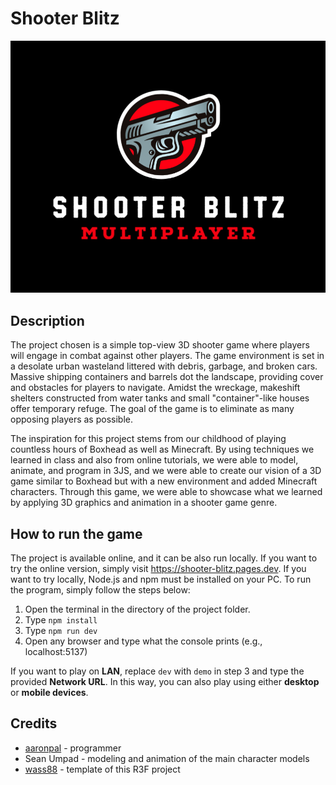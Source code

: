 # Shooter Blitz

![shooter-blitz](./public/shooter-blitz.png)

## Description

The project chosen is a simple top-view 3D shooter game where players will engage in combat against other players. The game environment is set in a desolate urban wasteland littered with debris, garbage, and broken cars. Massive shipping containers and barrels dot the landscape, providing cover and obstacles for players to navigate. Amidst the wreckage, makeshift shelters constructed from water tanks and small "container"-like houses offer temporary refuge. The goal of the game is to eliminate as many opposing players as possible.

The inspiration for this project stems from our childhood of playing countless hours of Boxhead as well as Minecraft. By using techniques we learned in class and also from online tutorials, we were able to model, animate, and program in 3JS, and we were able to create our vision of a 3D game similar to Boxhead but with a new environment and added Minecraft characters. Through this game, we were able to showcase what we learned by applying 3D graphics and animation in a shooter game genre.

## How to run the game

The project is available online, and it can be also run locally. If you want to try the online version, simply visit https://shooter-blitz.pages.dev. If you want to try locally, Node.js and npm must be installed on your PC. To run the program, simply follow the steps below:

1. Open the terminal in the directory of the project folder.
2. Type `npm install`
3. Type `npm run dev`
4. Open any browser and type what the console prints (e.g., localhost:5137)

If you want to play on **LAN**, replace `dev` with `demo` in step 3 and type the provided **Network URL**. In this way, you can also play using either **desktop** or **mobile devices**.

## Credits

- [aaronpal](https://github.com/ubergonmx) - programmer
- Sean Umpad - modeling and animation of the main character models
- [wass88](https://github.com/wass08/r3f-vite-starter) - template of this R3F project
